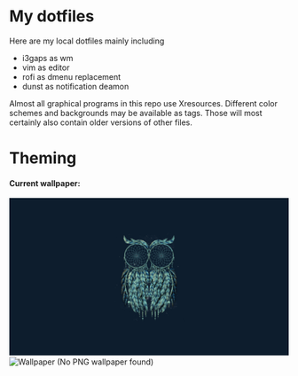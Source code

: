 # My dotfiles

Here are my local dotfiles mainly including

* i3gaps as wm
* vim as editor
* rofi as dmenu replacement
* dunst as notification deamon

Almost all graphical programs in this repo use Xresources.
Different color schemes and backgrounds may be available as tags. Those will most certainly also contain older versions of other files.

# Theming

#### Current wallpaper:
![Wallpaper (No JPEG wallpaper found)](.config/background.jpg)
![Wallpaper (No PNG wallpaper found)](.config/background.png)
